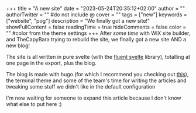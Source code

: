 +++
title = "A new site"
date = "2023-05-24T20:35:12+02:00"
author = ""
authorTwitter = "" #do not include @
cover = ""
tags = ["new"]
keywords = ["website", "pog"]
description = "We finally got a new site!"
showFullContent = false
readingTime = true
hideComments = false
color = "" #color from the theme settings
+++
After *some time* with WIX site builder, and TheCapyBara trying to rebuild the site, we finally got a new site AND a new blog! 

The site is all written in pure svelte (with the [fluent svelte](https://fluent-svelte.vercel.app/) library), totalling at one page in the export, plus the blog.

The blog is made with hugo (for which I recommend you checking out [this](https://starnumber12046.github.io/post/hugo_first_look/)), the terminal theme and some of the team's time for writing the articles and tweaking some stuff we didn't like in the default configuration

I'm now waiting for someone to expand this article because I don't know what else to put here :)